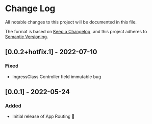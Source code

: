 # Change Log

All notable changes to this project will be documented in this file.

The format is based on [Keep a Changelog](https://keepachangelog.com/en/1.0.0/),
and this project adheres to [Semantic Versioning](https://semver.org/spec/v2.0.0.html).

## [0.0.2+hotfix.1] - 2022-07-10

### Fixed

- IngressClass Controller field immutable bug

## [0.0.1] - 2022-05-24

### Added

- Initial release of App Routing 🚢

